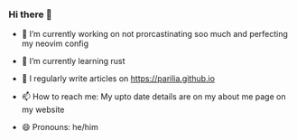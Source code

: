 ### Hi there 👋


- 🔭 I’m currently working on not prorcastinating soo much and perfecting my neovim config
- 🌱 I’m currently learning rust
- 📝 I regularly write articles on <a href="https://parilia.github.io/">https://parilia.github.io</a>

- 📫 How to reach me: My upto date details are on my about me page on my website
- 😄 Pronouns: he/him


<br>

<!--
[![Top Langs](https://github-readme-stats.vercel.app/api/top-langs/?username=Parilia&show_icons=true&theme=gruvbox)](#)
-->

